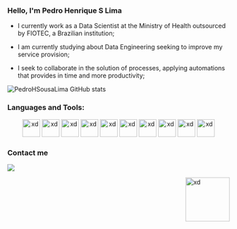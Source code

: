 ### Hello, I'm Pedro Henrique S Lima

- I currently work as a Data Scientist at the Ministry of Health outsourced by FIOTEC, a Brazilian institution;

- I am currently studying about Data Engineering seeking to improve my service provision;

- I seek to collaborate in the solution of processes, applying automations that provides in time and more productivity;

![PedroHSousaLima GitHub stats](https://github-readme-stats.vercel.app/api?username=PedroHSousaLima&show_icons=true&theme=dark)


### Languages and Tools:

<p align = "center">
<img src="https://cdn.jsdelivr.net/gh/devicons/devicon/icons/anaconda/anaconda-original.svg" alt = "xd" width = "40" height = "40" />
<img src="https://cdn.jsdelivr.net/gh/devicons/devicon/icons/python/python-original.svg" alt = "xd" width = "40" height = "40" />
<img src="https://cdn.jsdelivr.net/gh/devicons/devicon/icons/jupyter/jupyter-original.svg" alt = "xd" width = "40" height = "40" />
<img src="https://cdn.jsdelivr.net/gh/devicons/devicon/icons/postgresql/postgresql-plain-wordmark.svg" alt = "xd" width = "40" height = "40" />
<img src="https://cdn.jsdelivr.net/gh/devicons/devicon/icons/microsoftsqlserver/microsoftsqlserver-plain-wordmark.svg" alt = "xd" width = "40" height = "40" />
<img src="https://cdn.jsdelivr.net/gh/devicons/devicon/icons/visualstudio/visualstudio-plain-wordmark.svg" alt = "xd" width = "40" height = "40" />  
<img src="https://cdn.jsdelivr.net/gh/devicons/devicon@latest/icons/vscode/vscode-original.svg" alt = "xd" width = "40" height = "40"/>
<img src="https://cdn.jsdelivr.net/gh/devicons/devicon@latest/icons/pandas/pandas-original-wordmark.svg" alt = "xd" width = "40" height = "40"/>
<img src="https://cdn.jsdelivr.net/gh/devicons/devicon@latest/icons/selenium/selenium-original.svg" alt = "xd" width = "40" height = "40"/>
<img src="https://cdn-icons-png.flaticon.com/128/732/732222.png" alt = "xd" width = "40" height = "40" />
</p>

### Contact me

<div>
  <a href= "https://www.linkedin.com/in/pedro-henrique-sousa-lima-08a049b9/"><img src="https://img.shields.io/badge/LinkedIn-0077B5?style=for-the-badge&logo=linkedin&logoColor=white"></a>
</div>
<p>
<img align = "right" src="https://miro.medium.com/max/1400/1*5NEc2pQgG2heYK221nnK_Q.gif" alt = "xd" width = "100" height = "100" />
</p>  
